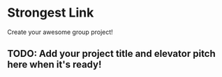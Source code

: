 # Strongest Link

Create your awesome group project!

## TODO: Add your project title and elevator pitch here when it's ready!
